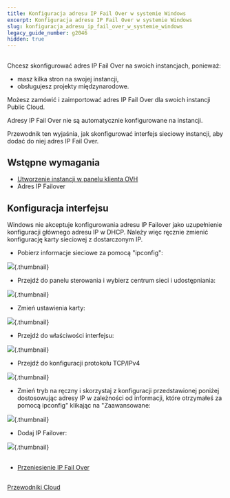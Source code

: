 ```yaml
---
title: Konfiguracja adresu IP Fail Over w systemie Windows
excerpt: Konfiguracja adresu IP Fail Over w systemie Windows
slug: konfiguracja_adresu_ip_fail_over_w_systemie_windows
legacy_guide_number: g2046
hidden: true
---
```



## 
Chcesz skonfigurować adres IP Fail Over na swoich instancjach, ponieważ:

- masz kilka stron na swojej instancji,
- obsługujesz projekty międzynarodowe.

Możesz zamówić i zaimportować adres IP Fail Over dla swoich instancji Public Cloud. 

Adresy IP Fail Over nie są automatycznie konfigurowane na instancji.

Przewodnik ten wyjaśnia, jak skonfigurować interfejs sieciowy instancji, aby dodać do niej adres IP Fail Over.


## Wstępne wymagania

- [Utworzenie instancji w panelu klienta OVH]({legacy}1775)
- Adres IP Failover




## Konfiguracja interfejsu
Windows nie akceptuje konfigurowania adresu IP Failover jako uzupełnienie konfiguracji głównego adresu IP w DHCP. 
Należy więc ręcznie zmienić konfigurację karty sieciowej z dostarczonym IP.


- Pobierz informacje sieciowe za pomocą "ipconfig":



![](images/img_3609.jpg){.thumbnail}

- Przejdź do panelu sterowania i wybierz centrum sieci i udostępniania:



![](images/img_3602.jpg){.thumbnail}

- Zmień ustawienia karty:



![](images/img_3603.jpg){.thumbnail}

- Przejdź do właściwości interfejsu:



![](images/img_3604.jpg){.thumbnail}

- Przejdź do konfiguracji protokołu TCP/IPv4



![](images/img_3605.jpg){.thumbnail}

- Zmień tryb na ręczny i skorzystaj z konfiguracji przedstawionej poniżej dostosowując adresy IP w zależności od informacji, które otrzymałeś za pomocą ipconfig" klikając na "Zaawansowane:



![](images/img_3606.jpg){.thumbnail}

- Dodaj IP Failover:



![](images/img_3607.jpg){.thumbnail}


## 

- [Przeniesienie IP Fail Over]({legacy}1890)




## 
[Przewodniki Cloud]({legacy}1785)

